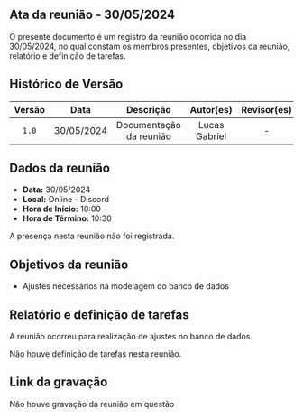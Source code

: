## Ata da reunião - 30/05/2024

O presente documento é um registro da reunião ocorrida no dia 30/05/2024, no qual constam os membros presentes, objetivos da reunião, relatório e definição de tarefas.</p>

## Histórico de Versão

| Versão |    Data    |        Descrição        |   Autor(es)   | Revisor(es) |
| :----: | :--------: | :---------------------: | :-----------: | :---------: |
| `1.0`  | 30/05/2024 | Documentação da reunião | Lucas Gabriel |      -      |

## Dados da reunião

- **Data:** 30/05/2024
- **Local:** Online - Discord
- **Hora de Início:** 10:00
- **Hora de Término:** 10:30

A presença nesta reunião não foi registrada.

## Objetivos da reunião

- Ajustes necessários na modelagem do banco de dados

## Relatório e definição de tarefas

A reunião ocorreu para realização de ajustes no banco de dados.

Não houve definição de tarefas nesta reunião.

## Link da gravação

Não houve gravação da reunião em questão